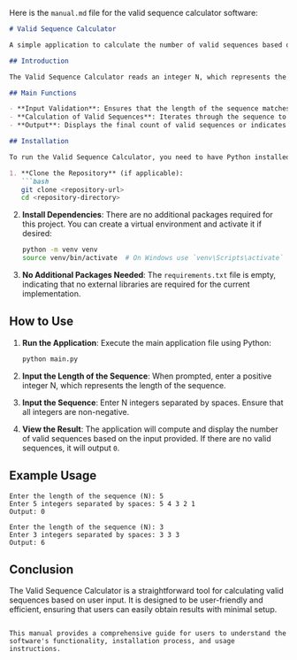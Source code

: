 Here is the `manual.md` file for the valid sequence calculator software:

```markdown
# Valid Sequence Calculator

A simple application to calculate the number of valid sequences based on user-provided input.

## Introduction

The Valid Sequence Calculator reads an integer N, which represents the length of a sequence, and a sequence C of N integers. It calculates the number of valid sequences based on the provided criteria. The application ensures that the input is valid and computes the result efficiently.

## Main Functions

- **Input Validation**: Ensures that the length of the sequence matches the expected value and that all elements are non-negative integers.
- **Calculation of Valid Sequences**: Iterates through the sequence to compute the number of valid choices for each index and updates the result accordingly.
- **Output**: Displays the final count of valid sequences or indicates if no valid sequences are possible.

## Installation

To run the Valid Sequence Calculator, you need to have Python installed on your machine. Follow these steps to set up the environment:

1. **Clone the Repository** (if applicable):
   ```bash
   git clone <repository-url>
   cd <repository-directory>
   ```

2. **Install Dependencies**:
   There are no additional packages required for this project. You can create a virtual environment and activate it if desired:
   ```bash
   python -m venv venv
   source venv/bin/activate  # On Windows use `venv\Scripts\activate`
   ```

3. **No Additional Packages Needed**:
   The `requirements.txt` file is empty, indicating that no external libraries are required for the current implementation.

## How to Use

1. **Run the Application**:
   Execute the main application file using Python:
   ```bash
   python main.py
   ```

2. **Input the Length of the Sequence**:
   When prompted, enter a positive integer N, which represents the length of the sequence.

3. **Input the Sequence**:
   Enter N integers separated by spaces. Ensure that all integers are non-negative.

4. **View the Result**:
   The application will compute and display the number of valid sequences based on the input provided. If there are no valid sequences, it will output `0`.

## Example Usage

```plaintext
Enter the length of the sequence (N): 5
Enter 5 integers separated by spaces: 5 4 3 2 1
Output: 0
```

```plaintext
Enter the length of the sequence (N): 3
Enter 3 integers separated by spaces: 3 3 3
Output: 6
```

## Conclusion

The Valid Sequence Calculator is a straightforward tool for calculating valid sequences based on user input. It is designed to be user-friendly and efficient, ensuring that users can easily obtain results with minimal setup.
```

This manual provides a comprehensive guide for users to understand the software's functionality, installation process, and usage instructions.